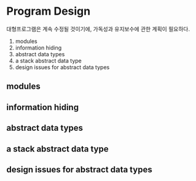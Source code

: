 # Program Design
대형프로그램은 계속 수정될 것이기에, 가독성과 유지보수에 관한 계획이 필요하다.
  1. modules
  2. information hiding
  3. abstract data types
  4. a stack abstract data type
  5. design issues for abstract data types

## modules

## information hiding

## abstract data types

## a stack abstract data type

## design issues for abstract data types